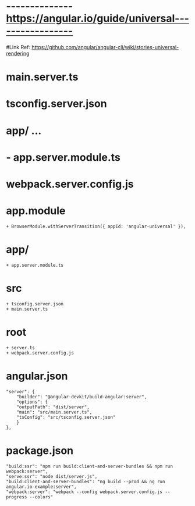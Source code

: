 # --------------https://angular.io/guide/universal-----------------


#Link Ref: https://github.com/angular/angular-cli/wiki/stories-universal-rendering

# main.server.ts  
# tsconfig.server.json 
# app/ ...              
#    - app.server.module.ts  
# webpack.server.config.js

# app.module
    + BrowserModule.withServerTransition({ appId: 'angular-universal' }),
# app/
    + app.server.module.ts
# src
    + tsconfig.server.json
    + main.server.ts
# root
    + server.ts
    + webpack.server.config.js
# angular.json
    "server": {
        "builder": "@angular-devkit/build-angular:server",
        "options": {
        "outputPath": "dist/server",
        "main": "src/main.server.ts",
        "tsConfig": "src/tsconfig.server.json"
        }
    },

# package.json
    "build:ssr": "npm run build:client-and-server-bundles && npm run webpack:server",
    "serve:ssr": "node dist/server.js",
    "build:client-and-server-bundles": "ng build --prod && ng run angular.io-example:server",
    "webpack:server": "webpack --config webpack.server.config.js --progress --colors"
